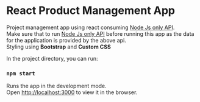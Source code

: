 # React Product Management App

Project management app using react consuming [Node Js only API](https://github.com/Nebin-mj/NodeJs-Only-API).  
Make sure that to run [Node Js only API](https://github.com/Nebin-mj/NodeJs-Only-API) before running this app as the data for the application is provided by the above api.  
Styling using **Bootstrap** and **Custom CSS**

In the project directory, you can run:

### `npm start`

Runs the app in the development mode.\
Open [http://localhost:3000](http://localhost:3000) to view it in the browser.
